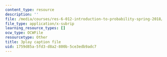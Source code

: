 ```yaml
---
content_type: resource
description: ''
file: /media/courses/res-6-012-introduction-to-probability-spring-2018/1759d85a5fd3d8a2800b5ce3edb9adc7_8QyQSZQ4uKQ.srt
file_type: application/x-subrip
learning_resource_types: []
ocw_type: OCWFile
resourcetype: Other
title: 3play caption file
uid: 1759d85a-5fd3-d8a2-800b-5ce3edb9adc7
---
```

